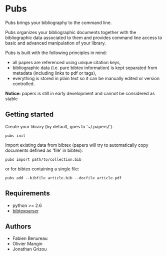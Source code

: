 # Pubs

Pubs brings your bibliography to the command line.

Pubs organizes your bibliographic documents together with the bibliographic data associated to them and provides command line access to basic and advanced manipulation of your library.

Pubs is built with the following principles in mind:

 - all papers are referenced using unique citation keys,
 - bibliographic data (i.e. pure bibtex information) is kept separated from metadata (including links to pdf or tags),
 - everything is stored in plain text so it can be manually edited or version controlled.


**Notice:** papers is still in early development and cannot be considered as stable


Getting started
---------------
Create your library (by default, goes to '~/.papers/').

    pubs init

Import existing data from bibtex (papers will try to automatically copy documents defined as 'file' in bibtex):

    pubs import path/to/collection.bib

or for bibtex containing a single file:

    pubs add --bibfile article.bib --docfile article.pdf


Requirements
------------
- python >= 2.6
- [bibtexparser](https://github.com/sciunto/python-bibtexparser)


Authors
-------

 - Fabien Benureau
 - Olivier Mangin
 - Jonathan Grizou
